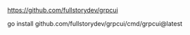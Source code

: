 
https://github.com/fullstorydev/grpcui

go install github.com/fullstorydev/grpcui/cmd/grpcui@latest



